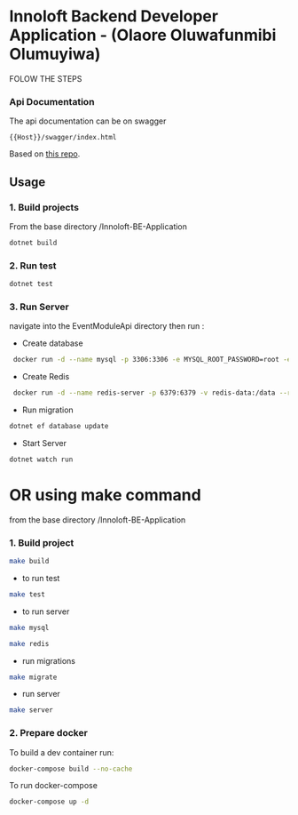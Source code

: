 # Innoloft Backend Developer Application - (Olaore Oluwafunmibi Olumuyiwa)

FOLOW THE STEPS

### Api Documentation

The api documentation can be on swagger

```
{{Host}}/swagger/index.html
```

Based on [this repo](https://github.com/fxmbx/Innoloft-BE-Application).

## Usage

### 1. Build projects

From the base directory /Innoloft-BE-Application

```bash
dotnet build
```

### 2. Run test

```bash
dotnet test
```

### 3. Run Server

navigate into the EventModuleApi directory then run :

- Create database

```bash
 docker run -d --name mysql -p 3306:3306 -e MYSQL_ROOT_PASSWORD=root -e MYSQL_DATABASE=innoloft_db -e MYSQL_USER=innoloft -e MYSQL_PASSWORD=innoloftpass mysql:latest
```

- Create Redis

```bash
 docker run -d --name redis-server -p 6379:6379 -v redis-data:/data --restart unless-stopped redis:latest redis-server --requirepass pass

```

- Run migration

```bash
dotnet ef database update
```

- Start Server

```bash
dotnet watch run
```

# OR using make command

from the base directory /Innoloft-BE-Application

### 1. Build project

```bash
make build
```

- to run test

```bash
make test
```

- to run server

```bash
make mysql
```

```bash
make redis
```

- run migrations

```bash
make migrate
```

- run server

```bash
make server
```

### 2. Prepare docker

To build a dev container run:

```bash
docker-compose build --no-cache
```

To run docker-compose

```bash
docker-compose up -d
```
